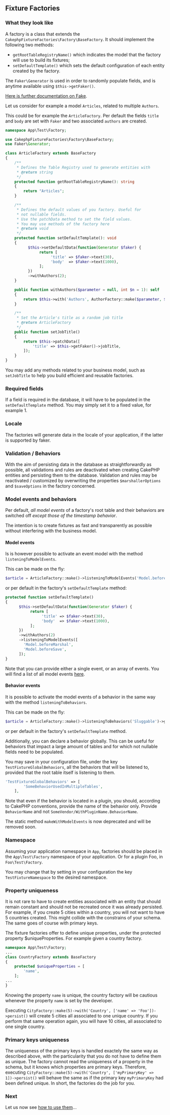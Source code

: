 ## Fixture Factories

### What they look like

A factory is a class that extends the `CakephpFixtureFactories\Factory\BaseFactory`. It should implement the following two methods:
* `getRootTableRegistryName()`  which indicates the model that the factory will use to build its fixtures;
* `setDefaultTemplate()`  which sets the default configuration of each entity created by the factory.

The `Faker\Generator` is used in order to randomly populate fields, and is anytime available using `$this->getFaker()`.

[Here is further documentation on Fake](https://github.com/fzaninotto/Faker). 

Let us consider for example a model `Articles`, related to multiple `Authors`.

This could be for example the `ArticleFactory`. Per default the fields `title` and `body` are set with `Faker` and two associated `authors` are created.
```php
namespace App\Test\Factory;

use CakephpFixtureFactories\Factory\BaseFactory;
use Faker\Generator;

class ArticleFactory extends BaseFactory
{
    /**
     * Defines the Table Registry used to generate entities with
     * @return string
     */
    protected function getRootTableRegistryName(): string
    {
        return "Articles";
    }

    /**
     * Defines the default values of you factory. Useful for
     * not nullable fields.
     * Use the patchData method to set the field values.
     * You may use methods of the factory here
     * @return void
     */
    protected function setDefaultTemplate(): void
    {
          $this->setDefaultData(function(Generator $faker) {
               return [
                    'title' => $faker->text(30),
                    'body'  => $faker->text(1000),
               ];
          })
          ->withAuthors(2);
    }

    public function withAuthors($parameter = null, int $n = 1): self
    {
        return $this->with('Authors', AuthorFactory::make($parameter, $n));
    }

    /**
     * Set the Article's title as a random job title     
     * @return ArticleFactory
     */
    public function setJobTitle()
    {
        return $this->patchData([
            'title' => $this->getFaker()->jobTitle,
        ]);
    }
}
```
You may add any methods related to your business model, such as `setJobTitle` to help you build efficient and reusable factories.

### Required fields

If a field is required in the database, it will have to be populated in the `setDefaultTemplate` method. You may simply set it to a fixed value, for example 1.

### Locale

The factories will generate data in the locale of your application, if the latter is supported by faker.

### Validation / Behaviors

With the aim of persisting data in the database as straightforwardly as possible, all validations and rules
are deactivated when creating CakePHP entities and persisting them to the database. Validation and rules may be reactivated / customized by overwriting
the properties `$marshallerOptions` and `$saveOptions` in the factory concerned.
 
### Model events and behaviors

Per default, *all model events* of a factory's root table and their behaviors are switched off *except those of the timestamp behavior*.

The intention is to create fixtures as fast and transparently as possible without interfering with the business model.

#### Model events

Is is however possible to activate an event model with the method `listeningToModelEvents`.

This can be made on the fly:
```php
$article = ArticleFactory::make()->listeningToModelEvents('Model.beforeMarshal')->getEntity();
```
or per default in the factory's `setDefaultTemplate` method:
```php
protected function setDefaultTemplate()
{
      $this->setDefaultData(function(Generator $faker) {
           return [
                'title' => $faker->text(30),
                'body'  => $faker->text(1000),
           ];
      })
      ->withAuthors(2)
      ->listeningToModelEvents([
        'Model.beforeMarshal',
        'Model.beforeSave',
      ]);
}
```

Note that you can provide either a single event, or an array of events. You will find a list of all model events [here](https://book.cakephp.org/4/en/orm/table-objects.html#event-list).

#### Behavior events

It is possible to activate the model events of a behavior in the same way with the method `listeningToBehaviors`.

This can be made on the fly:
```php
$article = ArticleFactory::make()->listeningToBehaviors('Sluggable')->getEntity();
```
or per default in the factory's `setDefaultTemplate` method.

Additionally, you can declare a behavior globally. This can be useful for behaviors that impact a large amount of tables
and for which not nullable fields need to be populated.

You may save in your configuration file, under the key `TestFixtureGlobalBehaviors`, all the behaviors that will be listened to, provided that the root table itself is listening to them.

```php
'TestFixtureGlobalBehaviors' => [
        'SomeBehaviorUsedInMultipleTables',
    ],
```

Note that even if the behavior is located in a plugin, you should, according to CakePHP conventions, provide the name of the behavior only. Provide `BehaviorName` and not `SomeVendor/WithPluginName.BehaviorName`.

The static method `makeWithModelEvents` is now deprecated and will be removed soon.
 
### Namespace
 
Assuming your application namespace in `App`, factories should be placed in the `App\Test\Factory` namespace of your application.
Or for a plugin Foo, in `Foo\Test\Factory`.
 
You may change that by setting in your configuration the key `TestFixtureNamespace` to the desired namespace.

### Property uniqueness

It is not rare to have to create entities associated with an entity that should remain
constant and should not be recreated once it was already persisted. For example, if you create
5 cities within a country, you will not want to have 5 countries created. This might 
collide with the constrains of your schema. The same goes of course with primary keys.

The fixture factories offer to define unique properties, under the protected property
$uniqueProperties. For example given a country factory. 

```php
namespace App\Test\Factory;
... 
class CountryFactory extends BaseFactory
{
    protected $uniqueProperties = [
        'name',
    ];
...
}
```

Knowing the property `name` is unique, the country factory
will be cautious whenever the property `name` is set by the developer.

Executing `CityFactory::make(5)->with('Country', ['name' => 'Foo'])->persist()` will create
5 cities all associated to one unique country. If you perform that same operation again,
you will have 10 cities, all associated to one single country.

### Primary keys uniqueness

The uniqueness of the primary keys is handled exactely the same way as described above,
with the particularity that you do not have to define them as unique. The factory
cannot read the uniqueness of a property in the schema, but it knows which properties
are primary keys. Therefore, executing
`CityFactory::make(5)->with('Country', ['myPrimaryKey' => 1])->persist()` will behave the
same as if the primary key `myPrimaryKey` had been defined unique. In short, the factories
do the job for you. 

### Next
 
Let us now see [how to use them](examples.md)...
